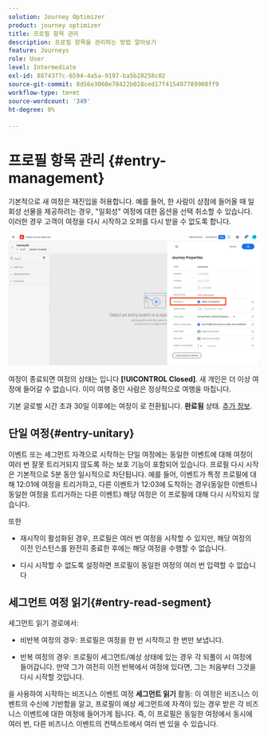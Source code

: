 ```yaml
---
solution: Journey Optimizer
product: journey optimizer
title: 프로필 항목 관리
description: 프로필 항목을 관리하는 방법 알아보기
feature: Journeys
role: User
level: Intermediate
exl-id: 8874377c-6594-4a5a-9197-ba5b28258c02
source-git-commit: 8d56e3060e78422b028ced17f415497789908ff9
workflow-type: tm+mt
source-wordcount: '349'
ht-degree: 0%

---
```


# 프로필 항목 관리 {#entry-management}

기본적으로 새 여정은 재진입을 허용합니다. 예를 들어, 한 사람이 상점에 들어올 때 일회성 선물을 제공하려는 경우, &quot;일회성&quot; 여정에 대한 옵션을 선택 취소할 수 있습니다. 이러한 경우 고객이 여정을 다시 시작하고 오퍼를 다시 받을 수 없도록 합니다.

![](assets/journey-re-entrance.png)

여정이 종료되면 여정의 상태는 입니다 **[!UICONTROL Closed]**. 새 개인은 더 이상 여정에 들어갈 수 없습니다. 이미 여행 중인 사람은 정상적으로 여행을 마칩니다.

기본 글로벌 시간 초과 30일 이후에는 여정이 로 전환됩니다. **완료됨** 상태.  [추가 정보](journey-gs.md#global_timeout).


## 단일 여정{#entry-unitary}

이벤트 또는 세그먼트 자격으로 시작하는 단일 여정에는 동일한 이벤트에 대해 여정이 여러 번 잘못 트리거되지 않도록 하는 보호 기능이 포함되어 있습니다. 프로필 다시 시작은 기본적으로 5분 동안 일시적으로 차단됩니다. 예를 들어, 이벤트가 특정 프로필에 대해 12:01에 여정을 트리거하고, 다른 이벤트가 12:03에 도착하는 경우(동일한 이벤트나 동일한 여정을 트리거하는 다른 이벤트) 해당 여정은 이 프로필에 대해 다시 시작되지 않습니다.

또한

* 재시작이 활성화된 경우, 프로필은 여러 번 여정을 시작할 수 있지만, 해당 여정의 이전 인스턴스를 완전히 종료한 후에는 해당 여정을 수행할 수 없습니다.

* 다시 시작할 수 없도록 설정하면 프로필이 동일한 여정의 여러 번 입력할 수 없습니다

## 세그먼트 여정 읽기{#entry-read-segment}

세그먼트 읽기 경로에서:

* 비반복 여정의 경우: 프로필은 여정을 한 번 시작하고 한 번만 보냅니다.

* 반복 여정의 경우: 프로필이 세그먼트/예상 상태에 있는 경우 각 되풀이 시 여정에 들어갑니다. 만약 그가 여전히 이전 반복에서 여정에 있다면, 그는 처음부터 그것을 다시 시작할 것입니다.

을 사용하여 시작하는 비즈니스 이벤트 여정 **세그먼트 읽기** 활동: 이 여정은 비즈니스 이벤트의 수신에 기반함을 알고, 프로필이 예상 세그먼트에 자격이 있는 경우 받은 각 비즈니스 이벤트에 대한 여정에 들어가게 됩니다. 즉, 이 프로필은 동일한 여정에서 동시에 여러 번, 다른 비즈니스 이벤트의 컨텍스트에서 여러 번 있을 수 있습니다.
